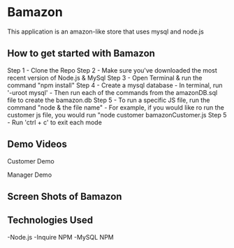 <h1>Bamazon</h1> 
This application is an amazon-like store that uses mysql and node.js

<h2>How to get started with Bamazon</h2> 
  Step 1 - Clone the Repo 
  Step 2 - Make sure you've downloaded the most recent version of Node.js & MySql
  Step 3 - Open Terminal & run the command "npm install" 
  Step 4 - Create a mysql database 
         - In terminal, run '-uroot mysql' 
         - Then run each of the commands from the amazonDB.sql file to create the bamazon.db 
  Step 5 - To run a specific JS file, run the command "node & the file name" 
         - For example, if you would like ro run the customer js file, you
            would run "node customer bamazonCustomer.js 
  Step 5 - Run 'ctrl + c' to exit each mode 

<h2>Demo Videos</h2> 

Customer Demo 



Manager Demo 


<h2>Screen Shots of Bamazon</h2>
   

<h2>Technologies Used</h2> 
-Node.js 
-Inquire NPM
-MySQL NPM 
